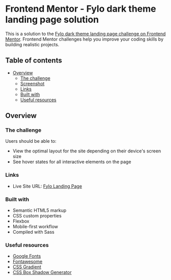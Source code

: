 # Frontend Mentor - Fylo dark theme landing page solution

This is a solution to the [Fylo dark theme landing page challenge on Frontend Mentor](https://www.frontendmentor.io/challenges/fylo-dark-theme-landing-page-5ca5f2d21e82137ec91a50fd). Frontend Mentor challenges help you improve your coding skills by building realistic projects. 

## Table of contents

- [Overview](#overview)
  - [The challenge](#the-challenge)
  - [Screenshot](#screenshot)
  - [Links](#links)
  - [Built with](#built-with)
  - [Useful resources](#useful-resources)
## Overview

### The challenge

Users should be able to:

- View the optimal layout for the site depending on their device's screen size
- See hover states for all interactive elements on the page

### Links
- Live Site URL: [Fylo Landing Page](https://luzsallietti.github.io/nucba-flexbox-landing/)
### Built with

- Semantic HTML5 markup
- CSS custom properties
- Flexbox
- Mobile-first workflow
- Compiled with Sass

### Useful resources

- [Google Fonts](https://fonts.google.com/) 
- [Fontawesome](https://fontawesome.com/) 
- [CSS Gradient](https://cssgradient.io/)
- [CSS Box Shadow Generator](https://html-css-js.com/css/generator/box-shadow/)
